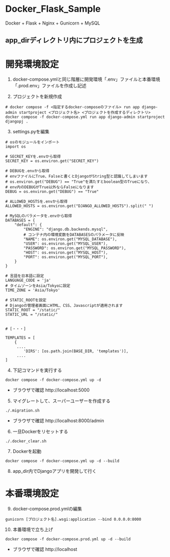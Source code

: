 # Docker_Flask_Sample
Docker + Flask + Nginx + Gunicorn + MySQL
## 
## app_dirディレクトリ内にプロジェクトを生成
# 
# 開発環境設定
1. docker-compose.ymlと同じ階層に開発環境「.env」ファイルと本番環境「.prod.env」ファイルを作成し記述


2. プロジェクトを新規作成
```
# docker compose -f <指定するdocker-composeのファイル> run app django-admin startproject <プロジェクト名> <プロジェクトを作成するディレクトリ>
docker compose -f docker-compose.yml run app django-admin startproject djangopj .
```


3. settings.pyを編集
```
# osのモジュールをインポート
import os

# SECRET_KEYを.envから取得
SECRET_KEY = os.environ.get("SECRET_KEY")

# DEBUGを.envから取得
# envファイルにTrue、Falseと書くとDjangoがString型と認識してしまいます
# os.environ.get("DEBUG") == "True"を満たすとboolean型のTrueになり、
# env内のDEBUGがTrue以外ならFalseになります
DEBUG = os.environ.get("DEBUG") == "True"

# ALLOWED_HOSTSを.envから取得
ALLOWED_HOSTS = os.environ.get("DJANGO_ALLOWED_HOSTS").split(" ")

# MySQLのパラメータを.envから取得
DATABASES = {
    "default": {
        "ENGINE": "django.db.backends.mysql",
        # コンテナ内の環境変数をDATABASESのパラメータに反映
        "NAME": os.environ.get("MYSQL_DATABASE"),
        "USER": os.environ.get("MYSQL_USER"),
        "PASSWORD": os.environ.get("MYSQL_PASSWORD"),
        "HOST": os.environ.get("MYSQL_HOST"),
        "PORT": os.environ.get("MYSQL_PORT"),
    }
}

# 言語を日本語に設定
LANGUAGE_CODE = 'ja'
# タイムゾーンをAsia/Tokyoに設定
TIME_ZONE = 'Asia/Tokyo'

# STATIC_ROOTを設定
# Djangoの管理者画面にHTML、CSS、Javascriptが適用されます
STATIC_ROOT = "/static/"
STATIC_URL = "/static/"


# [・・・]

TEMPLATES = [
    {
     ....
        'DIRS': [os.path.join(BASE_DIR, 'templates')],
     ....
]

```


4. 下記コマンドを実行する
```
docker compose -f docker-compose.yml up -d
```

* ブラウザで確認
http://localhost:5000


5. マイグレートして、スーパーユーザーを作成する
```
./.migration.sh
```


* ブラウザで確認
http://localhost:8000/admin


6. 一旦Dockerをリセットする
```
./.docker_clear.sh
```


7. Dockerを起動
```
docker compose -f docker-compose.yml up -d --build
```


8. app_dir内でDjangoアプリを開発して行く

# 本番環境設定
9. docker-compose.prod.ymlの編集
```
gunicorn [プロジェクト名].wsgi:application --bind 0.0.0.0:8000
```


10. 本番環境で立ち上げ
```
docker compose -f docker-compose.prod.yml up -d --build
```


* ブラウザで確認
http://localhost

